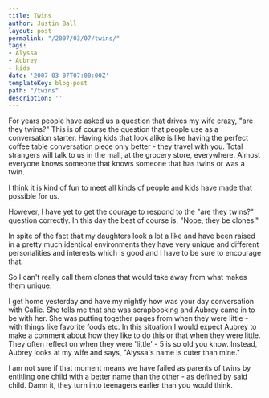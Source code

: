 ```yaml
---
title: Twins
author: Justin Ball
layout: post
permalink: "/2007/03/07/twins/"
tags:
- Alyssa
- Aubrey
- kids
date: '2007-03-07T07:00:00Z'
templateKey: blog-post
path: "/twins"
description: ''
---
```


For years people have asked us a question that drives my wife crazy, "are they twins?" This is of course the question that people use as a conversation starter. Having kids that look alike is like having the perfect coffee table conversation piece only better - they travel with you. Total strangers will talk to us in the mall, at the grocery store, everywhere. Almost everyone knows someone that knows someone that has twins or was a twin.

I think it is kind of fun to meet all kinds of people and kids have made that possible for us.

However, I have yet to get the courage to respond to the "are they twins?" question correctly. In this day the best of course is, "Nope, they be clones."

In spite of the fact that my daughters look a lot a like and have been raised in a pretty much identical environments they have very unique and different personalities and interests which is good and I have to be sure to encourage that.

So I can't really call them clones that would take away from what makes them unique.

I get home yesterday and have my nightly how was your day conversation with Callie. She tells me that she was scrapbooking and Aubrey came in to be with her. She was putting together pages from when they were little - with things like favorite foods etc. In this situation I would expect Aubrey to make a comment about how they like to do this or that when they were little. They often reflect on when they were 'little' - 5 is so old you know. Instead, Aubrey looks at my wife and says, "Alyssa's name is cuter than mine."

I am not sure if that moment means we have failed as parents of twins by entitling one child with a better name than the other - as defined by said child. Damn it, they turn into teenagers earlier than you would think.
